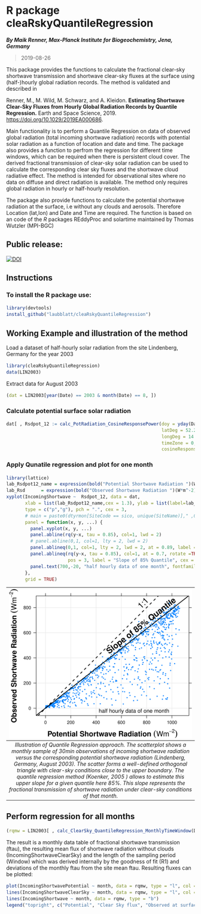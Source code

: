# R package cleaRskyQuantileRegression

**_By Maik Renner, Max-Planck Institute for Biogeochemistry, Jena, Germany_**
> 2019-08-26

This package provides the functions to calculate 
    the fractional clear-sky shortwave transmission and
    shortwave clear-sky fluxes at the surface
    using (half-)hourly global radiation records. 
    The method is validated and described in 
    
Renner, M., M. Wild, M. Schwarz, and A. Kleidon.
    **Estimating Shortwave Clear-Sky Fluxes from Hourly Global
    Radiation Records by Quantile Regression.**
    Earth and Space Science, 2019.
    https://doi.org/10.1029/2019EA000686. 
    
Main functionality is to perform a Quantile Regression on data of observed global radiation (total incoming shortwave radiation) records with potential solar radiation as a function of location and date and time. The package also provides a function to perfrom the regression for different time windows, which can be required when there is persistent cloud cover. 
The derived fractional transmission of clear-sky solar radiation can be used to calculate the corresponding clear sky fluxes and the shortwave cloud radiative effect. 
The method is intended for observational sites where no data on diffuse and direct radiation is available. The method only requires global radiation in hourly or half-hourly resolution. 

The package also provide functions to calculate the potential shortwave radiation at the surface, i.e without any clouds and aerosols. Therefore Location (lat,lon) and Date and Time are required. The function is based on an code of the *R* packages REddyProc and solartime maintained by Thomas Wutzler (MPI-BGC)

## Public release:
[![DOI](https://zenodo.org/badge/157406288.svg)](https://zenodo.org/badge/latestdoi/157406288)

## Instructions    
### To install the R package use:
```R
library(devtools)
install_github("laubblatt/cleaRskyQuantileRegression")
 ```

## Working Example and illustration of the method
Load a dataset of half-hourly solar radiation from the site Lindenberg, Germany for the year 2003

```R
library(cleaRskyQuantileRegression)
data(LIN2003)
 ```

Extract data for August 2003
```R
(dat = LIN2003[year(Date) == 2003 & month(Date) == 8, ])
```

### Calculate potential surface solar radiation

```R
dat[ , Rsdpot_12 := calc_PotRadiation_CosineResponsePower(doy = yday(Date), hour = Time/3600 + 0.25,
                                                          latDeg = 52.21 ,
                                                          longDeg = 14.122,
                                                          timeZone = 0, isCorrectSolartime = TRUE,
                                                          cosineResponsePower = 1.2 )]

```

### Apply Qunatile regression and plot for one month 
```R
library(lattice)
lab_Rsdpot12_name = expression(bold("Potential Shortwave Radiation ")(W*m^-2))
lab_Rsd      = expression(bold("Observed Shortwave Radiation ")(W*m^-2))
xyplot(IncomingShortwave ~  Rsdpot_12, data = dat,
       xlab = list(lab_Rsdpot12_name,cex = 1.3), ylab = list(label=lab_Rsd, cex=1.3),
       type = c("p","g"), pch = ".", cex = 3,
       # main = paste0(dtyrmon[SiteCode == sico, unique(SiteName)]," ,Quantile Regression, tau = 0.90" ),
       panel = function(x, y, ...) {
         panel.xyplot(x, y, ...)
         panel.abline(rq(y~x, tau = 0.85), col=1, lwd = 2)
         # panel.abline(0,1, col=1, lty = 2, lwd = 2)
         panel.ablineq(0,1, col=1, lty = 2, lwd = 2, at = 0.89, label = "1:1", rotate = TRUE, fontfamily = "sans", cex = 1.5,pos = 3)
         panel.ablineq(rq(y~x, tau = 0.85), col=1, at = 0.7, rotate =TRUE,
                       pos = 3, label = "Slope of 85% Quantile", cex = 1.5, font = "Helvetica", fontface = 2 )
         panel.text(700,-20, "half hourly data of one month", fontfamily = "Helvetica")
       },
       grid = TRUE)
```

| ![Fig 1.png](doc/fig01.png) | 
|:--:| 
| *Illustration of Quantile Regression approach. The scatterplot shows a monthly sample  of 30min observations of incoming shortwave radiation versus the corresponding potential  shortwave radiation (Lindenberg, Germany, August 2003). The scatter forms a well-defined orthogonal triangle with clear-sky conditions close to the upper boundary. The quantile  regression method (Koenker, 2005 ) allows to estimate this upper slope for a given quantile here 85%. This slope represents the fractional transmission of shortwave radiation under clear-sky conditions of that month.* |


## Perform regression for all months  
```R
(rqmw = LIN2003[ , calc_ClearSky_QuantileRegression_MonthlyTimeWindow(Date,Time,IncomingShortwave, tau = 0.85, lat = 52.21, lon = 14.122, hourshift = 0.5,timeZone = 0)])
 ```

The result is a monthly data table of fractional shortwave transmission (ftau), the resulting mean flux of shortwave radiation without clouds (IncomingShortwaveClearSky) and the length of the sampling period (Window) which was derived internally by the goodness of fit (R1) and deviations of the monthly ftau from the site mean ftau. 
Resulting fluxes can be plotted:
```R
plot(IncomingShortwavePotential ~ month, data = rqmw, type = "l", col = 4, ylab = "Monthly mean Shortwave Radiation (W/m2)", ylim = c(0,500))
lines(IncomingShortwaveClearSky ~ month, data = rqmw, type = "l", col =2)
lines(IncomingShortwave ~ month, data = rqmw, type = "b")
legend("topright", c("Potential", "Clear Sky flux", "Observed at surface"), col = c(4,2,1), lty = 1)
 ```


